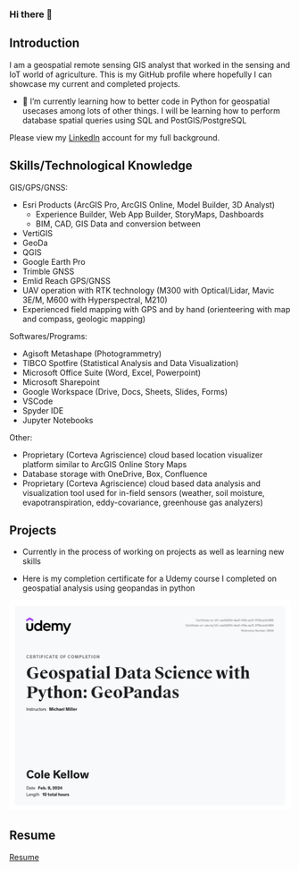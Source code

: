 ### Hi there 👋

## Introduction 

I am a geospatial remote sensing GIS analyst that worked in the sensing and IoT world of agriculture. This is my GitHub profile where hopefully I can showcase my current and completed projects. 

- 🌱 I’m currently learning how to better code in Python for geospatial usecases among lots of other things. I will be learning how to perform database spatial queries using SQL and PostGIS/PostgreSQL

Please view my [LinkedIn](https://www.linkedin.com/in/colekellow/) account for my full background.

## Skills/Technological Knowledge

GIS/GPS/GNSS: 
- Esri Products (ArcGIS Pro, ArcGIS Online, Model Builder, 3D Analyst)
    - Experience Builder, Web App Builder, StoryMaps, Dashboards
    - BIM, CAD, GIS Data and conversion between
- VertiGIS
- GeoDa
- QGIS
- Google Earth Pro
- Trimble GNSS
- Emlid Reach GPS/GNSS
- UAV operation with RTK technology (M300 with Optical/Lidar, Mavic 3E/M, M600 with Hyperspectral, M210) 
- Experienced field mapping with GPS and by hand (orienteering with map and compass, geologic mapping)

Softwares/Programs: 
- Agisoft Metashape (Photogrammetry)
- TIBCO Spotfire (Statistical Analysis and Data Visualization)
- Microsoft Office Suite (Word, Excel, Powerpoint)
- Microsoft Sharepoint
- Google Workspace (Drive, Docs, Sheets, Slides, Forms)
- VSCode
- Spyder IDE
- Jupyter Notebooks

Other: 
- Proprietary (Corteva Agriscience) cloud based location visualizer platform similar to ArcGIS Online Story Maps
- Database storage with OneDrive, Box, Confluence
- Proprietary (Corteva Agriscience) cloud based data analysis and visualization tool used for in-field sensors (weather, soil moisture, evapotranspiration, eddy-covariance, greenhouse gas analyzers)

## Projects
- Currently in the process of working on projects as well as learning new skills

- Here is my completion certificate for a Udemy course I completed on geospatial analysis using geopandas in python

![](https://github.com/colekellow/Test1/blob/main/Udemy%20Spatial%20Analysis%20picture%20certificate.jpeg "Spatial Certificate")



## Resume

[Resume](https://drive.google.com/file/d/1QM1EO0m3MD5cr1mWPKei_PYhwhhRUELm/view?usp=drive_link)
